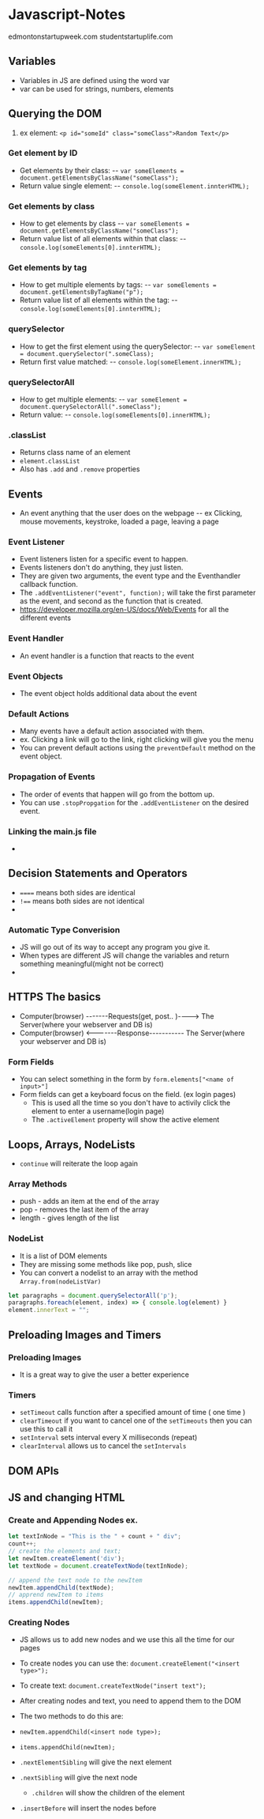 # Javascript-Notes

edmontonstartupweek.com
studentstartuplife.com

## Variables
- Variables in JS are defined using the word var
- var can be used for strings, numbers, elements

## Querying the DOM
1. ex element: ``<p id="someId" class="someClass">Random Text</p>``

### Get element by ID
- Get elements by their class: 
-- ``var someElements = document.getElementsByClassName("someClass");``
- Return value single element: 
-- ``console.log(someElement.innterHTML);``
### Get elements by class
- How to get elements by class
-- ``var someElements = document.getElementsByClassName("someClass");``
- Return value list of all elements within that class: 
-- ``console.log(someElements[0].innterHTML);``
### Get elements by tag
- How to get multiple elements by tags:
-- ``var someElements = document.getElementsByTagName("p");``
- Return value list of all elements within the tag: 
-- ``console.log(someElements[0].innterHTML);``

### querySelector
- How to get the first element using the querySelector:
-- ``var someElement = document.querySelector(".someClass);``
- Return first value matched:
-- ``console.log(someElement.innerHTML);``

### querySelectorAll
- How to get multiple elements: 
-- ``var someElement = document.querySelectorAll(".someClass");``
- Return value:
-- ``console.log(someElements[0].innerHTML);``

### .classList
- Returns class name of an element
- ``element.classList``
- Also has ``.add`` and ``.remove`` properties

## Events
- An event anything that the user does on the webpage
-- ex Clicking, mouse movements, keystroke, loaded a page, leaving a page

### Event Listener
- Event listeners listen for a specific event to happen.
- Events listeners don't do anything, they just listen.
- They are given two arguments, the event type and the Eventhandler callback function.
- The ``.addEventListener("event", function);`` will take the first parameter as the event, and second as the function that is created.
- https://developer.mozilla.org/en-US/docs/Web/Events for all the different events
### Event Handler
- An event handler is a function that reacts to the event

### Event Objects
- The event object holds additional data about the event

### Default Actions
- Many events have a default action associated with them.
- ex. Clicking a link will go to the link, right clicking will give you the menu
- You can prevent default actions using the ``preventDefault`` method on the event object.

### Propagation of Events
- The order of events that happen will go from the bottom up.
- You can use ``.stopPropgation`` for the ``.addEventListener`` on the desired event.

### Linking the main.js file
- <script src="js/main.js" type="text/javascript"></script>


## Decision Statements and Operators
- ``====`` means both sides are identical
- ``!==`` means both sides are not identical
- 

### Automatic Type Converision
- JS will go out of its way to accept any program you give it.
- When types are different JS will change the variables and return something meaningful(might not be correct)
- 
 

## HTTPS The basics
- Computer(browser)  -------Requests(get, post.. )---->    The Server(where your webserver and DB is)
- Computer(browser)   <-------Response-----------             The Server(where your webserver and DB is)

### Form Fields
- You can select something in the form by ``form.elements["<name of input>"]``
- Form fields can get a keyboard focus on the field. (ex login pages)
  - This is used all the time so you don't have to activily click the element to enter a username(login page)
  - The ``.activeElement`` property will show the active element

## Loops, Arrays, NodeLists
- ``continue`` will reiterate the loop again
### Array Methods
- push - adds an item at the end of the array
- pop - removes the last item of the array
- length - gives length of the list

### NodeList
- It is a list of DOM elements
- They are missing some methods like pop, push, slice
- You can convert a nodelist to an array with the method ``Array.from(nodeListVar)``
```js
let paragraphs = document.querySelectorAll('p');
paragraphs.foreach(element, index) => { console.log(element) }
element.innerText = "";
```

## Preloading Images and Timers

### Preloading Images
- It is a great way to give the user a better experience

### Timers
- ``setTimeout`` calls function after a specified amount of time ( one time )
- ``clearTimeout`` if you want to cancel one of the ``setTimeouts`` then you can use this to call it
- ``setInterval`` sets interval every X milliseconds (repeat) 
- ``clearInterval`` allows us to cancel the ``setIntervals``


## DOM APIs

## JS and changing HTML
### Create and Appending Nodes ex.
```javascript
let textInNode = "This is the " + count + " div";
count++;
// create the elements and text;
let newItem.createElement('div');
let textNode = document.createTextNode(textInNode);

// append the text node to the newItem
newItem.appendChild(textNode);
// apprend newItem to items
items.appendChild(newItem);
```

### Creating Nodes
- JS allows us to add new nodes and we use this all the time for our pages
- To create nodes you can use the:
``document.createElement("<insert type>");``
- To create text:
``document.createTextNode("insert text");``

- After creating nodes and text, you need to append them to the DOM
- The two methods to do this are:
- ``newItem.appendChild(<insert node type>);``
- ``items.appendChild(newItem);``

- ``.nextElementSibling`` will give the next element
- ``.nextSibling`` will give the next node
    - ``.children`` will show the children of the element
- ``.insertBefore`` will insert the nodes before






